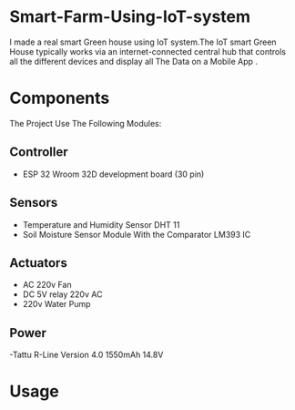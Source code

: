 # Smart-Farm-Using-IoT-system
I made a real smart Green house using IoT system.The IoT smart Green House  typically works via an internet-connected central hub that controls all the different devices and display all The Data on a Mobile App  .
# Components
 The Project Use The Following Modules:
## Controller 
- ESP 32 Wroom 32D development board (30 pin)
## Sensors
- Temperature and Humidity Sensor DHT 11
- Soil Moisture Sensor Module With the Comparator LM393 IC
## Actuators
- AC 220v Fan
- DC 5V relay 220v AC
- 220v Water Pump
## Power
-Tattu R-Line Version 4.0 1550mAh 14.8V
# Usage 
